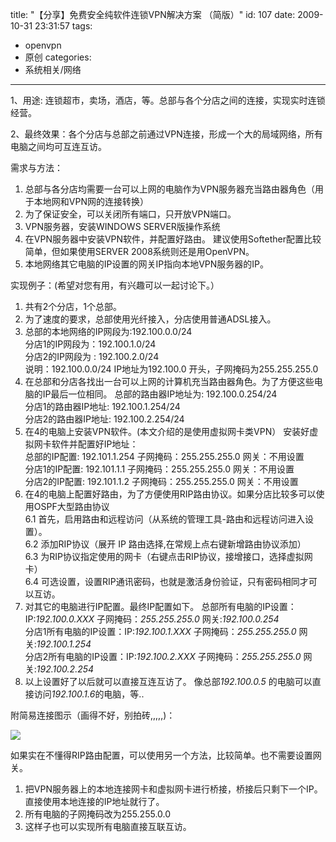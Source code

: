 title: "【分享】免费安全纯软件连锁VPN解决方案 （简版）"
id: 107
date: 2009-10-31 23:31:57
tags: 
- openvpn
- 原创
categories: 
- 系统相关/网络
---

1、用途: 连锁超市，卖场，酒店，等。总部与各个分店之间的连接，实现实时连锁经营。

2、最终效果：各个分店与总部之前通过VPN连接，形成一个大的局域网络，所有电脑之间均可互连互访。 

<!--more-->

需求与方法： 

1.  总部与各分店均需要一台可以上网的电脑作为VPN服务器充当路由器角色（用于本地网和VPN网的连接转换）
2.  为了保证安全，可以关闭所有端口，只开放VPN端口。
3.  VPN服务器，安装WINDOWS SERVER版操作系统
4.  在VPN服务器中安装VPN软件，并配置好路由。 建议使用Softether配置比较简单，但如果使用SERVER 2008系统则还是用OpenVPN。
5.  本地网络其它电脑的IP设置的网关IP指向本地VPN服务器的IP。 

实现例子：(希望对您有用，有兴趣可以一起讨论下。）

1.  共有2个分店，1个总部。
2.  为了速度的要求，总部使用光纤接入，分店使用普通ADSL接入。
3.  总部的本地网络的IP网段为:192.100.0.0/24  
    分店1的IP网段为：192.100.1.0/24  
    分店2的IP网段为 : 192.100.2.0/24  
    说明：192.100.0.0/24  IP地址为192.100.0 开头，子网掩码为255.255.255.0
4.  在总部和分店各找出一台可以上网的计算机充当路由器角色。为了方便这些电脑的IP最后一位相同。
    总部的路由器IP地址为: 192.100.0.254/24  
    分店1的路由器IP地址: 192.100.1.254/24  
    分店2的路由器IP地址: 192.100.2.254/24  
5.  在4的电脑上安装VPN软件。(本文介绍的是使用虚拟网卡类VPN）
    安装好虚拟网卡软件并配置好IP地址：  
    总部的IP配置: 192.101.1.254 子网掩码：255.255.255.0 网关：不用设置  
    分店1的IP配置: 192.101.1.1 子网掩码：255.255.255.0 网关：不用设置  
    分店2的IP配置: 192.101.1.2 子网掩码：255.255.255.0 网关：不用设置  
6.  在4的电脑上配置好路由，为了方便使用RIP路由协议。如果分店比较多可以使用OSPF大型路由协议  
    6.1 首先，启用路由和远程访问（从系统的管理工具-路由和远程访问进入设置）。  
    6.2 添加RIP协议（展开 IP 路由选择,在常规上点右键新增路由协议添加）  
    6.3 为RIP协议指定使用的网卡（右键点击RIP协议，接增接口，选择虚拟网卡）  
    6.4 可选设置，设置RIP通讯密码，也就是激活身份验证，只有密码相同才可以互访。  
7.  对其它的电脑进行IP配置。最终IP配置如下。 
    总部所有电脑的IP设置：IP:*192.100.0.XXX* 子网掩码：*255.255.255.0* 网关:*192.100.0.254*  
    分店1所有电脑的IP设置：IP:*192.100.1.XXX* 子网掩码：*255.255.255.0* 网关:*192.100.1.254*  
    分店2所有电脑的IP设置：IP:*192.100.2.XXX* 子网掩码：*255.255.255.0* 网关:*192.100.2.254*  
8.  以上设置好了以后就可以直接互连互访了。
    像总部*192.100.0.5* 的电脑可以直接访问*192.100.1.6*的电脑，等.. 

附简易连接图示（画得不好，别拍砖,,,,,)：

![]([CDN_URL]:/post/soft_vpn.png)

如果实在不懂得RIP路由配置，可以使用另一个方法，比较简单。也不需要设置网关。

1.  把VPN服务器上的本地连接网卡和虚拟网卡进行桥接，桥接后只剩下一个IP。直接使用本地连接的IP地址就行了。
2.  所有电脑的子网掩码改为255.255.0.0
3.  这样子也可以实现所有电脑直接互联互访。
